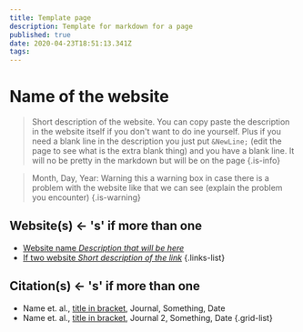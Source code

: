 ```yaml
---
title: Template page
description: Template for markdown for a page
published: true
date: 2020-04-23T18:51:13.341Z
tags: 
---
```


# Name of the website

> Short description of the website. You can copy paste the description in the website itself if you don't want to do ine yourself. 
&NewLine;
Plus if you need a blank line in the description you just put `&NewLine;` (edit the page to see what is the extra blank thing) and you have a blank line. It will no be pretty in the markdown but will be on the page
{.is-info}

> Month, Day, Year: Warning this a warning box in case there is a problem with the website like that we can see (explain the problem you encounter)
{.is-warning}

## Website(s) <- 's' if more than one

- [Website name *Description that will be here*](https://url_of_the_website)
- [If two website *Short description of the link*](https://url_of_the_website)
{.links-list}

## Citation(s) <- 's' if more than one

- Name et. al., [title in bracket](link_link_to_the_paper_in_parenthesis), Journal, Something, Date
- Name et. al., [title in bracket](link_link_to_the_paper_in_parenthesis), Journal 2, Something, Date
{.grid-list}




